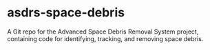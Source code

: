 # asdrs-space-debris
A Git repo for the Advanced Space Debris Removal System project, containing code for identifying, tracking, and removing space debris.
